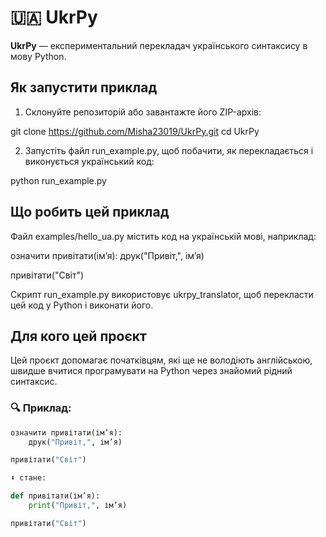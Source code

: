 # 🇺🇦 UkrPy

**UkrPy** — експериментальний перекладач українського синтаксису в мову Python.

## Як запустити приклад

1. Склонуйте репозиторій або завантажте його ZIP-архів:



git clone https://github.com/Misha23019/UkrPy.git
cd UkrPy

2. Запустіть файл run_example.py, щоб побачити, як перекладається і виконується український код:



python run_example.py

## Що робить цей приклад

Файл examples/hello_ua.py містить код на українській мові, наприклад:


означити привітати(ім’я):
    друк("Привіт,", ім’я)

привітати("Світ")

Скрипт run_example.py використовує ukrpy_translator, щоб перекласти цей код у Python і виконати його.


## Для кого цей проєкт

Цей проєкт допомагає початківцям, які ще не володіють англійською, швидше вчитися програмувати на Python через знайомий рідний синтаксис.

### 🔍 Приклад:
```python
означити привітати(ім’я):
    друк("Привіт,", ім’я)

привітати("Світ")

⬇️ стане:

def привітати(ім’я):
    print("Привіт,", ім’я)

привітати("Світ")
